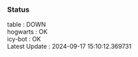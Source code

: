 ### Status


table : DOWN  
hogwarts : OK  
icy-bot : OK  
Latest Update : 2024-09-17 15:10:12.369731
